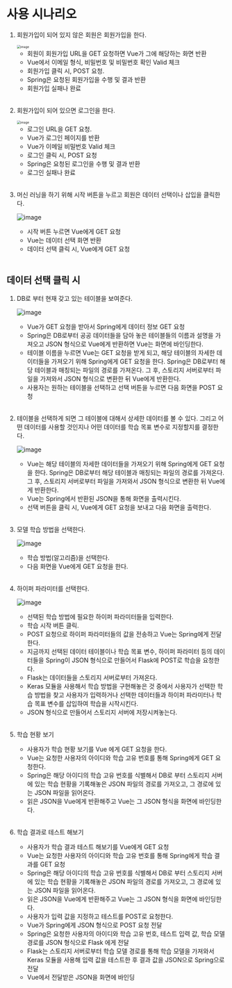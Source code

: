 # 사용 시나리오

1. 회원가입이 되어 있지 않은 회원은 회원가입을 한다.

   <img src="https://user-images.githubusercontent.com/43431081/77502569-901e1480-6e9e-11ea-9bb5-1078b6627d90.png" alt="image" style="zoom:50%;" />

   * 회원이 회원가입 URL을 GET 요청하면 Vue가 그에 해당하는 화면 반환
   * Vue에서 이메일 형식, 비밀번호 및 비밀번호 확인 Valid 체크
   * 회원가입 클릭 시, POST 요청.
   * Spring은 요청된 회원가입을 수행 및 결과 반환
   * 회원가입 실패나 완료

   <br>

2. 회원가입이 되어 있으면 로그인을 한다.

   <img src="https://user-images.githubusercontent.com/43431081/77502612-aaf08900-6e9e-11ea-9bbd-71abcd1dbacf.png" alt="image" style="zoom:50%;" />

   * 로그인 URL을 GET 요청.
   * Vue가 로그인 페이지를 반환
   * Vue가 이메일 비밀번호 Valid 체크
   * 로그인 클릭 시, POST 요청
   * Spring은 요청된 로그인을 수행 및 결과 반환
   * 로그인 실패나 완료

   <br>

3. 머신 러닝을 하기 위해 시작 버튼을 누르고 회원은 데이터 선택이나 삽입을 클릭한다.

   ![image](https://user-images.githubusercontent.com/43431081/77502701-e5f2bc80-6e9e-11ea-9916-0276bf9250ef.png)

   * 시작 버튼 누르면 Vue에게 GET 요청
   * Vue는 데이터 선택 화면 반환
   * 데이터 선택 클릭 시, Vue에게 GET 요청

   <br>

## 데이터 선택 클릭 시

1. DB로 부터 현재 갖고 있는 테이블을 보여준다.

   ![image](https://user-images.githubusercontent.com/43431081/77502846-64e7f500-6e9f-11ea-924c-895f32db075b.png)

   * Vue가 GET 요청을 받아서 Spring에게 데이터 정보 GET 요청 
   * Spring은 DB로부터 공공 데이터들을 담아 놓은 테이블들의 이름과 설명을 가져오고 JSON 형식으로 Vue에게 반환하면 Vue는 화면에 바인딩한다.
   * 테이블 이름을 누르면 Vue는 GET 요청을 받게 되고, 해당 테이블의 자세한 데이터들을 가져오기 위해 Spring에게 GET 요청을 한다. Spring은 DB로부터 해당 테이블과 매칭되는 파일의 경로를 가져온다. 그 후, 스토리지 서버로부터 파일을 가져와서 JSON 형식으로 변환한 뒤 Vue에게 반환한다.
   * 사용자는 원하는 테이블을 선택하고 선택 버튼을 누르면 다음 화면을 POST 요청

   <br>

2. 테이블을 선택하게 되면 그 테이블에 대해서 상세한 데이터를 볼 수 있다. 그리고 어떤 데이터를 사용할 것인지나 어떤 데이터를 학습 목표 변수로 지정할지를 결정한다.

   ![image](https://user-images.githubusercontent.com/43431081/77502991-c14b1480-6e9f-11ea-8b5e-70bf2a643d80.png)

   * Vue는 해당 테이블의 자세한 데이터들을 가져오기 위해 Spring에게 GET 요청을 한다. Spring은 DB로부터 해당 테이블과 매칭되는 파일의 경로를 가져온다. 그 후, 스토리지 서버로부터 파일을 가져와서 JSON 형식으로 변환한 뒤 Vue에게 반환한다.
   * Vue는 Spring에서 반환된 JSON을 통해 화면을 출력시킨다.
   * 선택 버튼을 클릭 시, Vue에게 GET 요청을 보내고 다음 화면을 출력한다.

   <br>

3. 모델 학습 방법을 선택한다.

   ![image](https://user-images.githubusercontent.com/43431081/77506304-db3d2500-6ea8-11ea-80b0-e43dc56b3c0f.png)

   * 학습 방법(알고리즘)을 선택한다.
   * 다음 화면을 Vue에게 GET 요청을 한다.

   <br>

4. 하이퍼 파라미터를 선택한다.

   ![image](https://user-images.githubusercontent.com/43431081/77506373-0f184a80-6ea9-11ea-8678-f374bbd35cb8.png)

   * 선택된 학습 방법에 필요한 하이퍼 파라미터들을 입력한다.
   * 학습 시작 버튼 클릭.
   * POST 요청으로 하이퍼 파라미터들의 값을 전송하고 Vue는 Spring에게 전달한다.
   * 지금까지 선택된 데이터 테이블이나 학습 목표 변수, 하이퍼 파라미터 등의 데이터들을 Spring이 JSON 형식으로 만들어서 Flask에 POST로 학습을 요청한다.
   * Flask는 데이터들을 스토리지 서버로부터 가져온다.
   * Keras 모듈을 사용해서 학습 방법을 구현해놓은 것 중에서 사용자가 선택한 학습 방법을 찾고 사용자가 입력하거나 선택한 데이터들과 하이퍼 파라미터나 학습 목표 변수를 삽입하여 학습을 시작시킨다.
   * JSON 형식으로 만들어서 스토리지 서버에 저장시켜놓는다.

   <br>

5. 학습 현황 보기

   * 사용자가 학습 현황 보기를 Vue 에게 GET 요청을 한다.
   * Vue는 요청한 사용자의 아이디와 학습 고유 번호를 통해 Spring에게 GET 요청한다.
   * Spring은 해당 아이디의 학습 고유 번호를 식별해서 DB로 부터 스토리지 서버에 있는 학습 현황을 기록해놓은 JSON 파일의 경로를 가져오고, 그 경로에 있는 JSON 파일을 읽어온다.
   * 읽은 JSON을 Vue에게 반환해주고 Vue는 그 JSON 형식을 화면에 바인딩한다.

   <br>

6. 학습 결과로 테스트 해보기

   * 사용자가 학습 결과 테스트 해보기를 Vue에게 GET 요청
   * Vue는 요청한 사용자의 아이디와 학습 고유 번호를 통해 Spring에게 학습 결과를 GET 요청
   * Spring은 해당 아이디의 학습 고유 번호를 식별해서 DB로 부터 스토리지 서버에 있는 학습 현황을 기록해놓은 JSON 파일의 경로를 가져오고, 그 경로에 있는 JSON 파일을 읽어온다.
   * 읽은 JSON을 Vue에게 반환해주고 Vue는 그 JSON 형식을 화면에 바인딩한다.
   * 사용자가 입력 값을 지정하고 테스트를 POST로 요청한다.
   * Vue가 Spring에게 JSON 형식으로 POST 요청 전달
   * Spring은 요청한 사용자의 아이디와 학습 고유 번호, 테스트 입력 값, 학습 모델 경로를  JSON 형식으로 Flask 에게 전달
   * Flask는 스토리지 서버로부터 학습 모델 경로를 통해 학습 모델을 가져와서 Keras 모듈을 사용해 입력 값을 테스트한 후 결과 값을 JSON으로 Spring으로 전달
   * Vue에서 전달받은 JSON을 화면에 바인딩